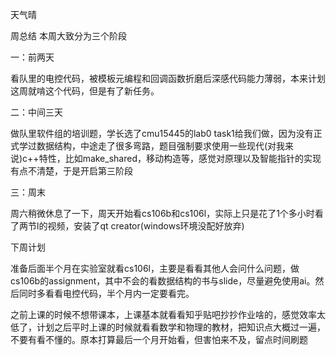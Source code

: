 天气晴

周总结
本周大致分为三个阶段

一：前两天

看队里的电控代码，被模板元编程和回调函数折磨后深感代码能力薄弱，本来计划这周就啃这个代码，但是有了新任务。

二：中间三天

做队里软件组的培训题，学长选了cmu15445的lab0 task1给我们做，因为没有正式学过数据结构，中途走了很多弯路，题目强制要求使用一些现代(对我来说)c++特性，比如make_shared，移动构造等，感觉对原理以及智能指针的实现有点不清楚，于是开启第三阶段

三：周末

周六稍微休息了一下，周天开始看cs106b和cs106l，实际上只是花了1个多小时看了两节l的视频，安装了qt creator(windows环境没配好放弃)

下周计划

准备后面半个月在实验室就看cs106l，主要是看看其他人会问什么问题，做cs106b的assignment，其中不会的看数据结构的书与slide，尽量避免使用ai。然后同时多看看电控代码，半个月内一定要看完。

之前上课的时候不想带课本，上课基本就看看知乎贴吧抄抄作业啥的，感觉效率太低了，计划之后平时上课的时候就看看数学和物理的教材，把知识点大概过一遍，不要有看不懂的。原本打算最后一个月开始看，但害怕来不及，留点时间刷题

  